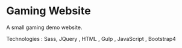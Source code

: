 # Gaming Website

A small gaming demo website. 

Technologies : Sass, JQuery , HTML , Gulp , JavaScript , Bootstrap4

